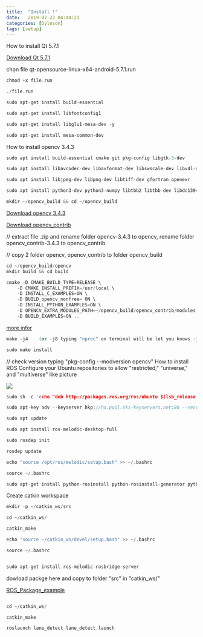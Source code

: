 ```yaml
---
title:  "Install !"
date:   2019-07-22 04:44:23
categories: [Dyleson]
tags: [setup]
---
```

How to install Qt 5.7.1

[Download Qt 5.7.1 ][QT]

[QT]:https://download.qt.io/archive/qt/5.7/5.7.1/


chọn file  qt-opensource-linux-x64-android-5.7.1.run
``` c++
chmod +x file.run

./file.run

sudo apt-get install build-essential

sudo apt-get install libfontconfig1

sudo apt-get install libglu1-mesa-dev -y

sudo apt-get install mesa-common-dev
``` 
How to install opencv 3.4.3
``` c++
sudo apt install build-essential cmake git pkg-config libgtk-3-dev

sudo apt install libavcodec-dev libavformat-dev libswscale-dev libv4l-dev libxvidcore-dev libx264-dev

sudo apt install libjpeg-dev libpng-dev libtiff-dev gfortran openexr

sudo apt install python3-dev python3-numpy libtbb2 libtbb-dev libdc1394-22-dev

mkdir ~/opencv_build && cd ~/opencv_build
``` 

[Download opencv 3.4.3][opencv]

[opencv]: https://github.com/opencv/opencv/archive/3.4.3.zip

[Download opencv_contrib][contrib]

[contrib]: https://github.com/opencv/opencv_contrib/archive/3.4.3.zip
// extract file .zip  and rename folder opencv-3.4.3 to opencv, rename folder opencv_contrib-3.4.3 to opencv_contrib

// copy 2 folder opencv, opencv_contrib to folder opencv_build
``` c++
cd ~/opencv_build/opencv 
mkdir build && cd build 		
``` 
``` c++
cmake -D CMAKE_BUILD_TYPE=RELEASE \
    -D CMAKE_INSTALL_PREFIX=/usr/local \
    -D INSTALL_C_EXAMPLES=ON \
    -D BUILD_opencv_nonfree= ON \
    -D INSTALL_PYTHON_EXAMPLES=ON \
    -D OPENCV_EXTRA_MODULES_PATH=~/opencv_build/opencv_contrib/modules \
    -D BUILD_EXAMPLES=ON ..
```
[more infor][more]

[more]: https://linuxize.com/post/how-to-install-opencv-on-ubuntu-18-04/
``` c++
make -j4    (or -j8 typing "nproc" on terminal will be let you knows -j4 or -j8).

sudo make install
``` 
// check version typing "pkg-config --modversion opencv"
How to install ROS
Configure your Ubuntu repositories to allow "restricted," "universe," and "multiverse" like picture

![](https://lh5.googleusercontent.com/u6aRh__8rH7IlFmKwTcZFA9_2nFFbBJmzjdHoBFw_wcB-YarRDcPoxLzymf6qEGmPZVcGy9stcef3PZaWilZX7DgqlLkacnyrkO2_-tU7FlNi829_JyH=w773)

``` c++
sudo sh -c 'echo "deb http://packages.ros.org/ros/ubuntu $(lsb_release -sc) main" > /etc/apt/sources.list.d/ros-latest.list'

sudo apt-key adv --keyserver hkp://ha.pool.sks-keyservers.net:80 --recv-key 421C365BD9FF1F717815A3895523BAEEB01FA116

sudo apt update

sudo apt install ros-melodic-desktop-full

sudo rosdep init

rosdep update

echo "source /opt/ros/melodic/setup.bash" >> ~/.bashrc

source ~/.bashrc

sudo apt-get install python-rosinstall python-rosinstall-generator python-wstool build-essential
```

Create catkin workspace
``` c++
mkdir -p ~/catkin_ws/src

cd ~/catkin_ws/

catkin_make

echo "source ~/catkin_ws/devel/setup.bash" >> ~/.bashrc

source ~/.bashrc


sudo apt-get install ros-melodic-rosbridge-server

``` 

dowload packge here and copy to folder  "src"  in  "catkin_ws/"

 
[ROS_Package_example][ROS]

[ROS]: https://github.com/fpt-corp/ROS_Package_example.git

``` c++

cd ~/catkin_ws/

catkin_make

roslaunch lane_detect lane_detect.launch
``` 

